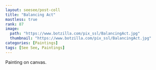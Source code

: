 ```yaml
---
layout: seesee/post-coll
title: "Balancing Act"
mastless: true
rank: 87
image:
  path: "https://www.botzilla.com/pix_ssl/BalancingAct.jpg"
  thumbnail: "https://www.botzilla.com/pix_ssl/BalancingAct.jpg"
categories: [Paintings]
tags: [See See, Paintings]
---
```


Painting on canvas.



